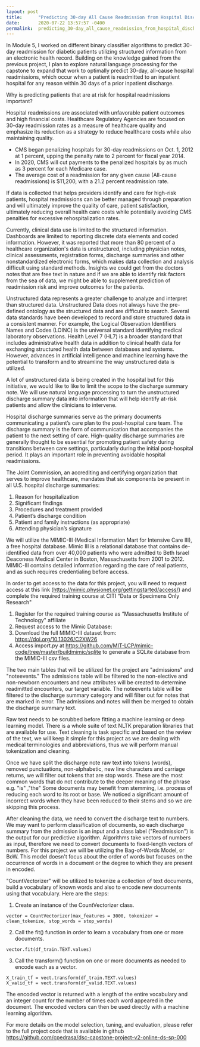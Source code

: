 ```yaml
---
layout: post
title:      "Predicting 30-day All Cause Readmission from Hospital Discharge Summary"
date:       2020-07-22 13:57:57 -0400
permalink:  predicting_30-day_all_cause_readmission_from_hospital_discharge_summary
---
```



In Module 5, I worked on different binary classifier algorithms to predict 30-day readmission for diabetic patients utilizing structured information from an electronic health record. Building on the knowledge gained from the previous project, I plan to explore natural language processing for the capstone to expand that work to optimally predict 30-day, all-cause hospital readmissions, which occur when a patient is readmitted to an inpatient hospital for any reason within 30 days of a prior inpatient discharge. 

Why is predicting patients that are at risk for hospital readmissions important? 

Hospital readmissions are associated with unfavorable patient outcomes and high financial costs.  Healthcare Regulatory Agencies are focused on 30-day readmission rates as a measure of healthcare quality and emphasize its reduction as a strategy to reduce healthcare costs while also maintaining quality. 

* CMS began penalizing hospitals for 30-day readmissions on Oct. 1, 2012 at 1 percent, upping the penalty rate to 2 percent for fiscal year 2014. 
* In 2020, CMS will cut payments to the penalized hospitals by as much as 3 percent for each Medicare case. 
* The average cost of a readmission for any given cause (All-cause readmissions) is $11,200, with a 21.2 percent readmission rate.  

If data is collected that helps providers identify and care for high-risk patients, hospital readmissions can be better managed through preparation and will ultimately improve the quality of care, patient satisfaction, ultimately reducing overall health care costs while potentially avoiding CMS penalties for excessive rehospitalization rates.

Currently, clinical data use is limited to the structured information. Dashboards are limited to reporting discrete data elements and coded information. However, it was reported that more than 80 percent of a healthcare organization's data is unstructured, including physician notes, clinical assessments, registration forms, discharge summaries and other nonstandardized electronic forms, which makes data collection and analysis difficult using standard methods. 
Insights we could get from the doctors notes that are free text in nature and if we are able to identify risk factors from the sea of data, we might be able to supplement prediction of readmission risk and improve outcomes for the patients.

Unstructured data represents a greater challenge to analyze and interpret than structured data.  Unstructured Data 
does not always have the pre-defined ontology as the structured data and are difficult to search.  Several data standards have been developed to record and store structured data in a consistent manner.  For example, the Logical Observation Identifiers Names and Codes (LOINC) is the universal standard identifying medical laboratory observations. Health Level 7 (HL7) is a broader standard that includes administrative health data in addition to clinical health data for exchanging structured health data between databases and systems.  However, advances in artificial intelligence and machine learning have the potential to transform and to streamline the way unstructured data is utilized.

A lot of unstructured data is being created in the hospital but for this initiative, we would like to like to limit the scope to the discharge summary note.  We will use natural language processing to turn the unstructured discharge summary data into information that will help identify at-risk patients and allow the clinicians to intervene. 

Hospital discharge summaries serve as the primary documents communicating a patient’s care plan to the post-hospital care team. The discharge summary is the form of communication that accompanies the patient to the next setting of care. High-quality discharge summaries are generally thought to be essential for promoting patient safety during transitions between care settings, particularly during the initial post-hospital period. It plays an important role in preventing avoidable hospital readmissions.  

The Joint Commission, an accrediting and certifying organization that serves to improve healthcare, mandates that six components be present in all U.S. hospital discharge summaries:
1. Reason for hospitalization
2. Significant findings
3. Procedures and treatment provided
4. Patient’s discharge condition
5. Patient and family instructions (as appropriate)
6. Attending physician’s signature


We will utilize the MIMIC-III (Medical Information Mart for Intensive Care III), a free hospital database. Mimic III is a relational database that contains de-identified data from over 40,000 patients who were admitted to Beth Israel Deaconess Medical Center in Boston, Massachusetts from 2001 to 2012. MIMIC-III contains detailed information regarding the care of real patients, and as such requires credentialing before access.

In order to get access to the data for this project, you will need to request access at this link (https://mimic.physionet.org/gettingstarted/access/) and complete the required training course at CITI “Data or Specimens Only Research"

1. Register for the required training course as “Massachusetts Institute of Technology" affiliate
2. Request access to the Mimic Database:
3. Download the full MIMIC-III dataset from: https://doi.org/10.13026/C2XW26
4. Access import.py at https://github.com/MIT-LCP/mimic-code/tree/master/buildmimic/sqlite to generate a SQLite database from the MIMIC-III csv files.

The two main tables that will be utilized for the project are "admissions" and "noteevents."
The admissions table will be filtered to the non-elective and non-newborn encounters and new attributes will be created to determine readmitted encounters, our target variable.  The noteevents table will be filtered to the discharge summary category and will filter out for notes that are marked in error.
The admissions and notes will then be merged to obtain the discharge summary text.

Raw text needs to be scrubbed before fitting a machine learning or deep learning model. There is a whole suite of text NLTK preparation libraries that are available for use. Text cleaning is task specific and based on the review of the text, we will keep it simple for this project as we are dealing with medical terminologies and abbreviations, thus we will perform manual tokenization and cleaning. 

Once we have split the discharge note raw text into tokens (words), removed punctuations, non-alphabetic, new line characters and carriage returns, we will filter out tokens that are stop words. These are the most common words that do not contribute to the deeper meaning of the phrase e.g. "is" ,"the"
Some documents may benefit from stemming,  i.e.  process of reducing each word to its root or base. We noticed a significant amount of incorrect words when they have been reduced to their stems and so we are skipping this process.  

After cleaning the data, we need to convert the discharge text to numbers. We may want to perform classification of documents, so each discharge summary from the admission is an input and a class label ("Readmission") is the output for our predictive algorithm. Algorithms take vectors of numbers as input, therefore we need to convert documents to fixed-length vectors of numbers.  For this project we will be utilizing the Bag-of-Words Model, or BoW. This model doesn't focus about the order of words but focuses on the occurrence of words in a document or the degree to which they are present in encoded. 

"CountVectorizer" will be utilized to tokenize a collection of text documents,  build a vocabulary of known words and also to encode new documents using that vocabulary. Here are the steps:

1. Create an instance of the CountVectorizer class.

```console
vector = CountVectorizer(max_features = 3000, tokenizer = clean_tokenize, stop_words = stop_words)
```
2. Call the fit() function in order to learn a vocabulary from one or more documents.

```console
vector.fit(df_train.TEXT.values)
```

3. Call the transform() function on one or more documents as needed to encode each as a vector.  

```console
X_train_tf = vect.transform(df_train.TEXT.values)
X_valid_tf = vect.transform(df_valid.TEXT.values)
```
The encoded vector is returned with a length of the entire vocabulary and an integer count for the number of times each word appeared in the document. The encoded vectors can then be used directly with a machine learning algorithm.

For more details on the model selection, tuning, and evaluation, please refer to the full project code that is available in github https://github.com/cpedrasa/dsc-capstone-project-v2-online-ds-sp-000

